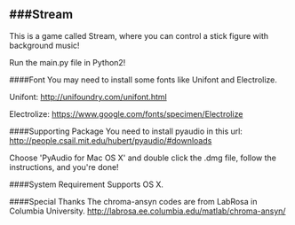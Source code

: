 ###Stream
-------
This is a game called Stream, where you can control a stick figure with background music!

Run the main.py file in Python2!

####Font
You may need to install some fonts like Unifont and Electrolize.

Unifont: http://unifoundry.com/unifont.html

Electrolize: https://www.google.com/fonts/specimen/Electrolize

####Supporting Package
You need to install pyaudio in this url:
http://people.csail.mit.edu/hubert/pyaudio/#downloads

Choose 'PyAudio for Mac OS X' and double click the .dmg file, follow the instructions, and you're done!

####System Requirement
Supports OS X.

####Special Thanks
The chroma-ansyn codes are from LabRosa in Columbia University.
http://labrosa.ee.columbia.edu/matlab/chroma-ansyn/